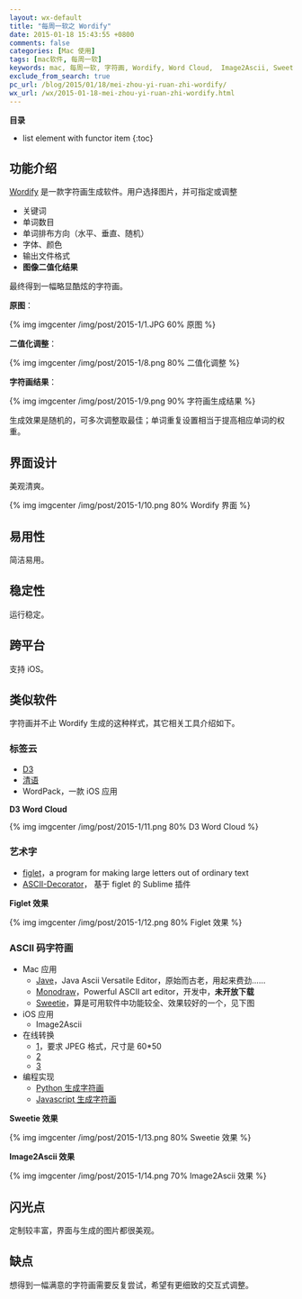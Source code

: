 ```yaml
---
layout: wx-default
title: "每周一软之 Wordify"
date: 2015-01-18 15:43:55 +0800
comments: false
categories: [Mac 使用]
tags: [mac软件, 每周一软]
keywords: mac, 每周一软, 字符画, Wordify, Word Cloud,  Image2Ascii, Sweetie, Monodraw
exclude_from_search: true
pc_url: /blog/2015/01/18/mei-zhou-yi-ruan-zhi-wordify/
wx_url: /wx/2015-01-18-mei-zhou-yi-ruan-zhi-wordify.html
---
```


__目录__

* list element with functor item
{:toc}

<!-- excerpt start -->

## 功能介绍

[Wordify](http://www.wordifyapp.com/) 是一款字符画生成软件。用户选择图片，并可指定或调整

- 关键词
- 单词数目
- 单词排布方向（水平、垂直、随机）
- 字体、颜色
- 输出文件格式
- **图像二值化结果**

最终得到一幅略显酷炫的字符画。

**原图**：

{% img imgcenter /img/post/2015-1/1.JPG 60% 原图 %}

<!-- excerpt end -->

**二值化调整**：

{% img imgcenter /img/post/2015-1/8.png 80% 二值化调整 %}

**字符画结果**：

{% img imgcenter /img/post/2015-1/9.png 90% 字符画生成结果 %}

生成效果是随机的，可多次调整取最佳；单词重复设置相当于提高相应单词的权重。

## 界面设计

美观清爽。

{% img imgcenter /img/post/2015-1/10.png 80% Wordify 界面 %}

## 易用性

简洁易用。

## 稳定性

运行稳定。

##  跨平台

支持 iOS。

##  类似软件

字符画并不止 Wordify 生成的这种样式，其它相关工具介绍如下。

### 标签云

- [D3](http://www.jasondavies.com/wordcloud/#%2F%2Fwww.jasondavies.com%2Fwordtree%2Fcat-in-the-hat.txt) 
- [清语](http://115.28.18.88/keywordExtractDemo)
- WordPack，一款 iOS 应用

**D3 Word Cloud**

{% img imgcenter /img/post/2015-1/11.png 80% D3 Word Cloud %}

### 艺术字

- [figlet](http://www.figlet.org/)，a program for making large letters out of ordinary text
- [ASCII-Decorator](https://github.com/viisual/ASCII-Decorator)， 基于 figlet 的 Sublime 插件

**Figlet 效果**

{% img imgcenter /img/post/2015-1/12.png 80% Figlet 效果 %}

### ASCII 码字符画

- Mac 应用
	- [Jave](http://www.jave.de/)，Java Ascii Versatile Editor，原始而古老，用起来费劲……
	- [Monodraw](http://monodraw.helftone.com/)，Powerful ASCII art editor，开发中，**未开放下载**
	- [Sweetie](https://itunes.apple.com/us/app/sweetie/id547106404?mt=12)，算是可用软件中功能较全、效果较好的一个，见下图
- iOS 应用
	- Image2Ascii
- 在线转换
	- [1](http://www.typorganism.com/asciiomatic/)，要求 JPEG 格式，尺寸是 60*50
	- [2](http://www.degraeve.com/img2txt.php)
	- [3](http://life.chacuo.net/convertphoto2char)
- 编程实现
	- [Python 生成字符画](http://everet.org/python-ascii-art.html)
	- [Javascript 生成字符画](http://www.zoneky.com/blog/2014/07/10/ASCII-Art-algorithms/)

**Sweetie 效果**

{% img imgcenter /img/post/2015-1/13.png 80% Sweetie 效果 %}

**Image2Ascii 效果**

{% img imgcenter /img/post/2015-1/14.png 70% Image2Ascii 效果 %}

##  闪光点

定制较丰富，界面与生成的图片都很美观。

##  缺点

想得到一幅满意的字符画需要反复尝试，希望有更细致的交互式调整。
